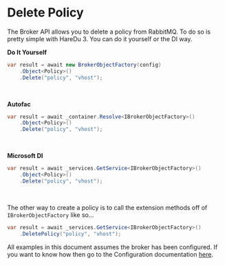 # Delete Policy

The Broker API allows you to delete a policy from RabbitMQ. To do so is pretty simple with HareDu 3. You can do it yourself or the DI way.

**Do It Yourself**

```c#
var result = await new BrokerObjectFactory(config)
    .Object<Policy>()
    .Delete("policy", "vhost");
```
<br>

**Autofac**

```c#
var result = await _container.Resolve<IBrokerObjectFactory>()
    .Object<Policy>()
    .Delete("policy", "vhost");
```
<br>

**Microsoft DI**

```c#
var result = await _services.GetService<IBrokerObjectFactory>()
    .Object<Policy>()
    .Delete("policy", "vhost");
```
<br>

The other way to create a policy is to call the extension methods off of ```IBrokerObjectFactory``` like so...

```c#
var result = await _services.GetService<IBrokerObjectFactory>()
    .DeletePolicy("policy", "vhost");
```

All examples in this document assumes the broker has been configured. If you want to know how then go to the Configuration documentation [here](https://github.com/ahives/HareDu3/blob/master/docs/configuration.md).

